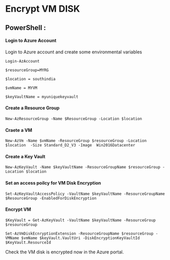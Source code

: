 # Encrypt VM DISK

## PowerShell : 

####  Login to Azure Account

Login to Azure account and create some environmental variables 

```shellscirpt
Login-AzAccount

$resourceGroup=MYRG

$location = southindia

$vmName = MYVM

$keyVaultName = myuniquekeyvault
```


#### Create a Resource Group

```shellscript
New-AzResourceGroup -Name $ResourceGroup -Location $location
```

#### Craete a VM

```shellscript
New-AzVm -Name $vmName -ResourceGroup $resourceGroup -Location $location  -Size Standard_D2_V3 -Image  Win2016Datacenter
```

#### Create a Key Vault

```shellscript
New-AzKeyVault -Name $keyVaultName -ResourceGroupName $resourceGroup -Location $location 
```

#### Set an access poilcy for VM Disk Encryption

```shellscript
Set-AzKeyVaultAccessPolicy -VaultName $keyVaultName -ResourceGroupName $ResourceGroup -EnabledForDiskEncryption
```


#### Encrypt VM
```shellscript
$KeyVault = Get-AzKeyVault -VaultName $keyVaultName -ResourceGroup $resourceGroup

Set-AzVmDiskEcnryptionExtension -ResourceGroupName $resourceGroup -VMName $vmName $keyVault.VaultUri -DiskEncryptionKeyVaultId $KeyVault.ResourceId
```

Check the VM disk is encrypted now in the Azure portal.